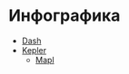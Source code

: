 # Инфографика
- [Dash](https://github.com/mumok4/infograph/tree/main/dash)
- [Kepler](https://github.com/mumok4/infograph/tree/kepler)
  - [Mapl](https://mumok4.github.io/infograph/)
